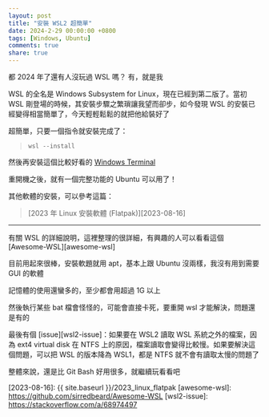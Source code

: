 ```yaml
---
layout: post
title: "安裝 WSL2 超簡單"
date: 2024-2-29 00:00:00 +0800
tags: [Windows, Ubuntu]
comments: true
share: true
---
```


都 2024 年了還有人沒玩過 WSL 嗎？ 有，就是我


WSL 的全名是 Windows Subsystem for Linux，現在已經到第二版了。當初 WSL 剛登場的時候，其安裝步驟之繁瑣讓我望而卻步，如今發現 WSL 的安裝已經變得相當簡單了，今天輕輕鬆鬆的就把他給裝好了

超簡單，只要一個指令就安裝完成了：

> `wsl --install`

然後再安裝這個比較好看的 [Windows Terminal][windows-terminal]

重開機之後，就有一個完整功能的 Ubuntu 可以用了！

其他軟體的安裝，可以參考這篇：

> [2023 年 Linux 安裝軟體 (Flatpak)][2023-08-16]

---


有關 WSL 的詳細說明，這裡整理的很詳細，有興趣的人可以看看這個 [Awesome-WSL][awesome-wsl]

目前用起來很棒，安裝軟題就用 apt，基本上跟 Ubuntu 沒兩樣，我沒有用到需要 GUI 的軟體

記憶體的使用還蠻多的，至少都會用超過 1G 以上

然後執行某些 bat 檔會怪怪的，可能會直接卡死，要重開 wsl 才能解決，問題還是有的

最後有個 [issue][wsl2-issue]：如果要在 WSL2 讀取 WSL 系統之外的檔案，因為 ext4 virtual disk 在 NTFS 上的原因，檔案讀取會變得比較慢。如果要解決這個問題，可以把 WSL 的版本降為 WSL1，都是 NTFS 就不會有讀取太慢的問題了

整體來說，還是比 Git Bash 好用很多，就繼續玩看看吧



[windows-terminal]: https://github.com/microsoft/terminal
[2023-08-16]: {{ site.baseurl }}/2023_linux_flatpak
[awesome-wsl]: https://github.com/sirredbeard/Awesome-WSL
[wsl2-issue]: https://stackoverflow.com/a/68974497
